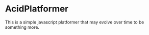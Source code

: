 # AcidPlatformer

This is a simple javascript platformer that may evolve over time to be something more.
